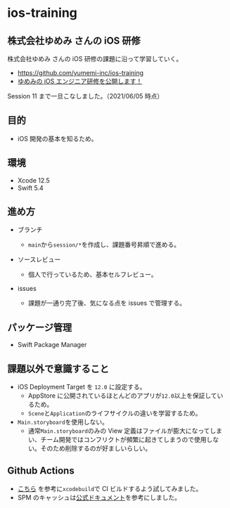 # ios-training

## 株式会社ゆめみ さんの iOS 研修

株式会社ゆめみ さんの iOS 研修の課題に沿って学習していく。

- https://github.com/yumemi-inc/ios-training
- [ゆめみの iOS エンジニア研修を公開します！](https://qiita.com/watanave/items/1cefa5aae18f5141c426)

Session 11 まで一旦こなしました。（2021/06/05 時点）

## 目的

- iOS 開発の基本を知るため。

## 環境

- Xcode 12.5
- Swift 5.4

## 進め方

- ブランチ

  - `main`から`session/*`を作成し、課題番号昇順で進める。

- ソースレビュー

  - 個人で行っているため、基本セルフレビュー。

- issues
  - 課題が一通り完了後、気になる点を issues で管理する。

## パッケージ管理

- Swift Package Manager

## 課題以外で意識すること

- iOS Deployment Target を `12.0` に設定する。
  - AppStore に公開されているほとんどのアプリが`12.0`以上を保証しているため。
  - `Scene`と`Application`のライフサイクルの違いを学習するため。
- `Main.storyboard`を使用しない。
  - 通常`Main.storyboard`のみの View 定義はファイルが膨大になってしまい、チーム開発ではコンフリクトが頻繁に起きてしまうので使用しない。そのため削除するのが好ましいらしい。

## Github Actions

- [こちら](https://qiita.com/koogawa/items/ddf86b56d6b82ae11473) を参考に`xcodebuild`で CI ビルドするよう試してみました。
- SPM のキャッシュは[公式ドキュメント](https://qiita.com/koogawa/items/ddf86b56d6b82ae11473)を参考にしました。
